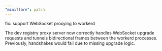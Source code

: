 ```yaml
---
"miniflare": patch
---
```


fix: support WebSocket proxying to workerd

The dev registry proxy server now correctly handles WebSocket upgrade requests and
tunnels bidirectional frames between the workerd processes. Previously,
handshakes would fail due to missing upgrade logic.
